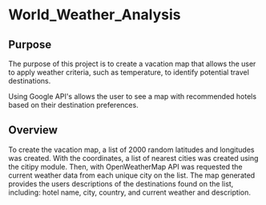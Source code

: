 # World_Weather_Analysis

## Purpose
The purpose of this project is to create a vacation map that allows the user to apply weather criteria, such as temperature, to identify potential travel destinations. 

Using Google API's allows the user to see a map with recommended hotels based on their destination preferences.

## Overview
To create the vacation map, a list of 2000 random latitudes and longitudes was created. With the coordinates, a list of nearest cities was created using the citipy module. Then, with OpenWeatherMap API was requested the current weather data from each unique city on the list. The map generated provides the users descriptions of the destinations found on the list, including: hotel name, city, country, and current weather and description.
